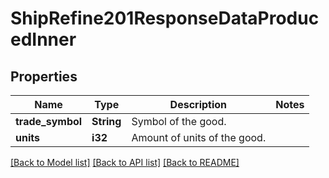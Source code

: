 # ShipRefine201ResponseDataProducedInner

## Properties

Name | Type | Description | Notes
------------ | ------------- | ------------- | -------------
**trade_symbol** | **String** | Symbol of the good. | 
**units** | **i32** | Amount of units of the good. | 

[[Back to Model list]](../README.md#documentation-for-models) [[Back to API list]](../README.md#documentation-for-api-endpoints) [[Back to README]](../README.md)


